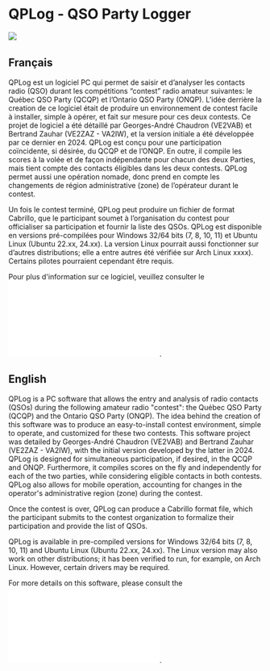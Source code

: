 # QPLog - QSO Party Logger
![](Toutes_Fenêtres.png)
## Français
QPLog est un logiciel PC qui permet de saisir et d’analyser les contacts radio (QSO) durant les compétitions “contest” radio amateur suivantes: le Québec QSO Party (QCQP) et l’Ontario QSO Party (ONQP). L’idée derrière la creation de ce logiciel était de produire un environnement de contest facile à installer, simple à opérer, et fait sur mesure pour ces deux contests. Ce projet de logiciel a été détaillé par Georges-André Chaudron (VE2VAB) et Bertrand Zauhar (VE2ZAZ - VA2IW), et la version initiale a été développée par ce dernier en 2024.
QPLog est conçu pour une participation coïncidente, si désirée, du QCQP et de l’ONQP. En outre, il compile les scores à la volée et de façon indépendante pour chacun des deux Parties, mais tient compte des contacts éligibles dans les deux contests.
QPLog permet aussi une opération nomade, donc prend en compte les changements de région administrative (zone) de l’opérateur durant le contest.

Un fois le contest terminé, QPLog peut produire un fichier de format Cabrillo, que le participant soumet à l’organisation du contest pour officialiser sa participation et fournir la liste des QSOs.
QPLog est disponible en versions pré-compilées pour Windows 32/64 bits (7, 8, 10, 11) et Ubuntu Linux (Ubuntu 22.xx, 24.xx). La version Linux pourrait aussi fonctionner sur d’autres distributions; elle a entre autres été vérifiée sur Arch Linux xxxx). Certains pilotes pourraient cependant être requis.

Pour plus d'information sur ce logiciel, veuillez consulter le ![Fichier d'Aide](Help/Aide.pdf).

## English
QPLog is a PC software that allows the entry and analysis of radio contacts (QSOs) during the following amateur radio "contest": the Québec QSO Party (QCQP) and the Ontario QSO Party (ONQP). The idea behind the creation of this software was to produce an easy-to-install contest environment, simple to operate, and customized for these two contests. This software project was detailed by Georges-André Chaudron (VE2VAB) and Bertrand Zauhar (VE2ZAZ - VA2IW), with the initial version developed by the latter in 2024.
QPLog is designed for simultaneous participation, if desired, in the QCQP and ONQP. Furthermore, it compiles scores on the fly and independently for each of the two parties, while considering eligible contacts in both contests.
QPLog also allows for mobile operation, accounting for changes in the operator's administrative region (zone) during the contest.

Once the contest is over, QPLog can produce a Cabrillo format file, which the participant submits to the contest organization to formalize their participation and provide the list of QSOs.

QPLog is available in pre-compiled versions for Windows 32/64 bits (7, 8, 10, 11) and Ubuntu Linux (Ubuntu 22.xx, 24.xx). The Linux version may also work on other distributions; it has been verified to run, for example, on Arch Linux. However, certain drivers may be required.

For more details on this software, please consult the ![Help File](Help/Help.pdf).
